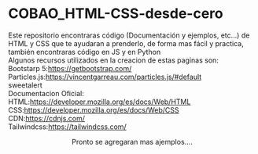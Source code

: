 # COBAO_HTML-CSS-desde-cero
Este repositorio encontraras código (Documentación y ejemplos, etc...) de HTML y CSS que te ayudaran a prenderlo, de forma mas fácil y practica, también encontraras código en JS y en Python 
<br>Algunos  recursos utilizados en la creacion de estas paginas son:
<br>Bootstarp 5:https://getbootstrap.com/
             <br>Particles.js:https://vincentgarreau.com/particles.js/#default
             <br>sweetalert
             <br>Documentacion Oficial:
             <br>HTML:https://developer.mozilla.org/es/docs/Web/HTML
             <br>CSS:https://developer.mozilla.org/es/docs/Web/CSS
             <br>CDN:https://cdnjs.com/
             <br>Tailwindcss:https://tailwindcss.com/
             <br><center>Pronto se agregaran mas ajemplos....</center>
